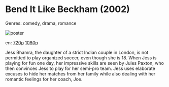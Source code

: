 # Bend It Like Beckham (2002)

Genres: comedy, drama, romance

![poster](http://image.tmdb.org/t/p/w500/aaLAIPw9vJSVyQLy390TJrntEwF.jpg)

en:
  [720p](magnet:?xt=urn:btih:34E81AB1EA75D6EEACFED170EBC9AE5821670601&tr=udp://glotorrents.pw:6969/announce&tr=udp://tracker.opentrackr.org:1337/announce&tr=udp://torrent.gresille.org:80/announce&tr=udp://tracker.openbittorrent.com:80&tr=udp://tracker.coppersurfer.tk:6969&tr=udp://tracker.leechers-paradise.org:6969&tr=udp://p4p.arenabg.ch:1337&tr=udp://tracker.internetwarriors.net:1337)
  [1080p](magnet:?xt=urn:btih:89030BC9952A08B8A88FF3C72DB33B895AA64B27&tr=udp://glotorrents.pw:6969/announce&tr=udp://tracker.opentrackr.org:1337/announce&tr=udp://torrent.gresille.org:80/announce&tr=udp://tracker.openbittorrent.com:80&tr=udp://tracker.coppersurfer.tk:6969&tr=udp://tracker.leechers-paradise.org:6969&tr=udp://p4p.arenabg.ch:1337&tr=udp://tracker.internetwarriors.net:1337)
  


Jess Bhamra, the daughter of a strict Indian couple in London, is not permitted to play organized soccer, even though she is 18. When Jess is playing for fun one day, her impressive skills are seen by Jules Paxton, who then convinces Jess to play for her semi-pro team. Jess uses elaborate excuses to hide her matches from her family while also dealing with her romantic feelings for her coach, Joe.